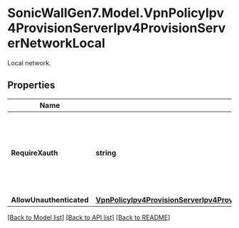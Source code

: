# SonicWallGen7.Model.VpnPolicyIpv4ProvisionServerIpv4ProvisionServerNetworkLocal
Local network.

## Properties

Name | Type | Description | Notes
------------ | ------------- | ------------- | -------------
**RequireXauth** | **string** | Enable XAUTH checking for VPN policy. * Set to null to represent an unconfigured state. | [optional] 
**AllowUnauthenticated** | [**VpnPolicyIpv4ProvisionServerIpv4ProvisionServerNetworkLocalAllowUnauthenticatedAllowUnauthenticated**](VpnPolicyIpv4ProvisionServerIpv4ProvisionServerNetworkLocalAllowUnauthenticatedAllowUnauthenticated.md) |  | [optional] 

[[Back to Model list]](../README.md#documentation-for-models) [[Back to API list]](../README.md#documentation-for-api-endpoints) [[Back to README]](../README.md)


